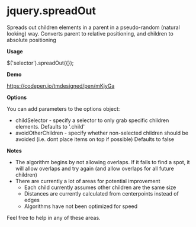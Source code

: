 # jquery.spreadOut
Spreads out children elements in a parent in a pseudo-random (natural looking) way. Converts parent to relative positioning, and children to absolute positioning

**Usage**

$('selector').spreadOut({});

**Demo**

https://codepen.io/tmdesigned/pen/mKjyGa

**Options**

You can add parameters to the options object:

* childSelector - specify a selector to only grab specific children elements. Defaults to '.child'
* avoidOtherChildren - specify whether non-selected children should be avoided (i.e. dont place items on top if possible) Defaults to false

**Notes**

* The algorithm begins by not allowing overlaps. If it fails to find a spot, it will allow overlaps and try again (and allow overlaps for all future children)
* There are currently a lot of areas for potential improvement
  * Each child currently assumes other children are the same size
  * Distances are currently calculated from centerpoints instead of edges
  * Algorithms have not been optimized for speed
  
Feel free to help in any of these areas.
